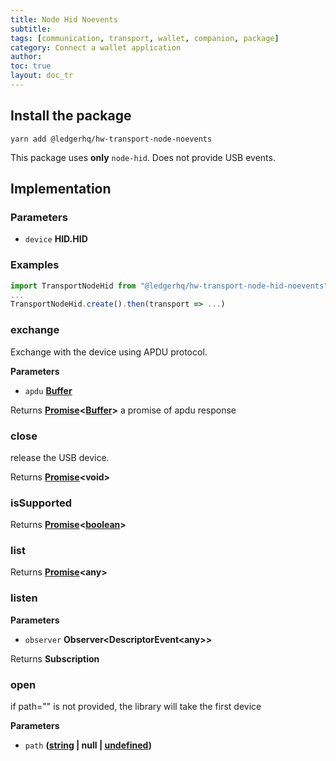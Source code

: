 ```yaml
---
title: Node Hid Noevents
subtitle:
tags: [communication, transport, wallet, companion, package]
category: Connect a wallet application
author:
toc: true
layout: doc_tr
---
```




## Install the package

`yarn add @ledgerhq/hw-transport-node-noevents`

This package uses **only** `node-hid`. Does not provide USB events.

## Implementation

### Parameters

-   `device` **HID.HID**

### Examples

```javascript
import TransportNodeHid from "@ledgerhq/hw-transport-node-hid-noevents";
...
TransportNodeHid.create().then(transport => ...)
```

### exchange

Exchange with the device using APDU protocol.

**Parameters**

-   `apdu` **[Buffer](https://nodejs.org/api/buffer.html)**

Returns **[Promise](https://developer.mozilla.org/docs/Web/JavaScript/Reference/Global_Objects/Promise)&lt;[Buffer](https://nodejs.org/api/buffer.html)>** a promise of apdu response

### close

release the USB device.

Returns **[Promise](https://developer.mozilla.org/docs/Web/JavaScript/Reference/Global_Objects/Promise)&lt;void>**

### isSupported

Returns **[Promise](https://developer.mozilla.org/docs/Web/JavaScript/Reference/Global_Objects/Promise)&lt;[boolean](https://developer.mozilla.org/docs/Web/JavaScript/Reference/Global_Objects/Boolean)>**

### list

Returns **[Promise](https://developer.mozilla.org/docs/Web/JavaScript/Reference/Global_Objects/Promise)&lt;any>**

### listen

**Parameters**

-   `observer` **Observer&lt;DescriptorEvent&lt;any>>**

Returns **Subscription**

### open

if path="" is not provided, the library will take the first device

**Parameters**

-   `path` **([string](https://developer.mozilla.org/docs/Web/JavaScript/Reference/Global_Objects/String) | null | [undefined](https://developer.mozilla.org/docs/Web/JavaScript/Reference/Global_Objects/undefined))**
